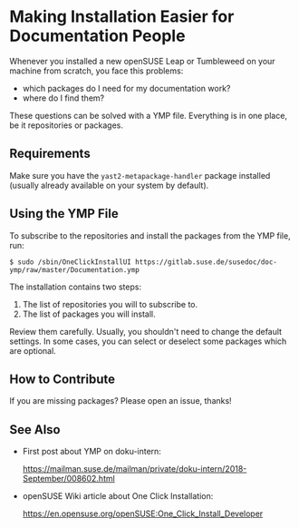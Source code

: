 # Making Installation Easier for Documentation People

Whenever you installed a new openSUSE Leap or Tumbleweed on your machine
from scratch, you face this problems:

* which packages do I need for my documentation work?
* where do I find them?

These questions can be solved with a YMP file. Everything is in one place,
be it repositories or packages.


## Requirements

Make sure you have the `yast2-metapackage-handler` package installed
(usually already available on your system by default).


## Using the YMP File

To subscribe to the repositories and install the packages from the YMP file,
run:

```
$ sudo /sbin/OneClickInstallUI https://gitlab.suse.de/susedoc/doc-ymp/raw/master/Documentation.ymp
```

The installation contains two steps:

1. The list of repositories you will to subscribe to.
2. The list of packages you will install.

Review them carefully. Usually, you shouldn't need to change the default
settings. In some cases, you can select or deselect some packages which are
optional.


## How to Contribute

If you are missing packages? Please open an issue, thanks!


## See Also

* First post about YMP on doku-intern:

  https://mailman.suse.de/mailman/private/doku-intern/2018-September/008602.html

* openSUSE Wiki article about One Click Installation:

  https://en.opensuse.org/openSUSE:One_Click_Install_Developer

